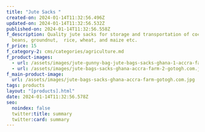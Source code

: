 ```yaml
---
title: "Jute Sacks "
created-on: 2024-01-14T11:32:56.496Z
updated-on: 2024-01-14T11:32:56.532Z
published-on: 2024-01-14T11:32:56.558Z
f_description: Quality jute sacks for storage and transportation of cocoa,
  beans, groundnut,  rice, wheat, and maize etc.
f_price: 15
f_category-2: cms/categories/agriculture.md
f_product-images:
  - url: /assets/images/jute-gunny-bag-jute-bags-sacks-ghana-1-accra-farm-gotogh.com.jpg
  - url: /assets/images/jute-bags-sacks-ghana-accra-farm-2-gotogh.com.jpg
f_main-product-image:
  url: /assets/images/jute-bags-sacks-ghana-accra-farm-gotogh.com.jpg
tags: products
layout: "[products].html"
date: 2024-01-14T11:32:56.578Z
seo:
  noindex: false
  twitter:title: summary
  twitter:card: summary
---
```

